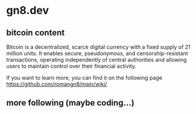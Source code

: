 # gn8.dev
## bitcoin content 
Bitcoin is a decentralized, scarce digital currency with a fixed supply of 21 million units. 
It enables secure, pseudonymous, and censorship-resistant transactions, operating independently of central authorities and allowing users to maintain control over their financial activity. 

If you want to learn more, you can find it on the following page https://github.com/romangn8/main/wiki/
## more following (maybe coding...)
